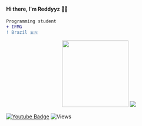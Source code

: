 #### Hi there, I'm Reddyyz 👨‍💻

```diff
Programming student
+ IFMG
! Brazil 🇧🇷
```

<div align='center'>
  <picture>
    <source
      srcset="https://github-readme-stats.vercel.app/api?username=ReddyyZ&show_icons=true&theme=dark&include_all_commits=true&count_private=true"
      media="(prefers-color-scheme: dark)"
    />
    <source
      srcset="https://github-readme-stats.vercel.app/api?username=ReddyyZ&show_icons=true&theme=default&include_all_commits=true&count_private=true"
      media="(prefers-color-scheme: light), (prefers-color-scheme: no-preference)"
    />
    <img height="180em" src="https://github-readme-stats.vercel.app/api?username=ReddyyZ&show_icons=true" />
  </picture>

  <picture>
    <source
      srcset="https://github-readme-stats.vercel.app/api/top-langs/?username=ReddyyZ&layout=compact&theme=dark"
      media="(prefers-color-scheme: dark)"
    />
    <source
      srcset="https://github-readme-stats.vercel.app/api/top-langs/?username=ReddyyZ&layout=compact&theme=default"
      media="(prefers-color-scheme: light), (prefers-color-scheme: no-preference)"
    />
    <img src="https://github-readme-stats.vercel.app/api/top-langs/?username=ReddyyZ" />
  </picture>
</div>

[![Youtube Badge](https://img.shields.io/badge/-YouTube-ff0000?style=flat-square&labelColor=ff0000&logo=youtube&logoColor=white&link=https://www.youtube.com/@reddyyz)](https://www.youtube.com/@reddyyz) ![Views](https://views.whatilearened.today/views/github/ReddyyZ/ismlhbb.svg?cache=remove)